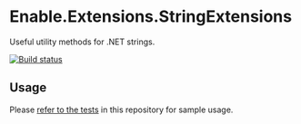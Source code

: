 # Enable.Extensions.StringExtensions

Useful utility methods for .NET strings.

[![Build status](https://ci.appveyor.com/api/projects/status/raj5v6ms7f2vp17w?svg=true)](https://ci.appveyor.com/project/EnableSoftware/enable-extensions-stringextensions)

## Usage

Please [refer to the tests](https://github.com/EnableSoftware/Enable.Extensions.StringExtensions/tree/master/test/StringExtensions.Test) in this repository for sample usage.
